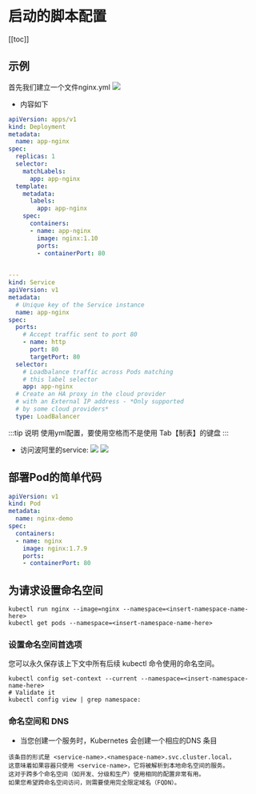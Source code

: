 # 启动的脚本配置

[[toc]]

## 示例
首先我们建立一个文件nginx.yml
![](/images/minikube/1.png)
- 内容如下
```yaml
apiVersion: apps/v1
kind: Deployment
metadata:
  name: app-nginx
spec:
  replicas: 1
  selector:
    matchLabels:
      app: app-nginx
  template:
    metadata:
      labels:
        app: app-nginx
    spec:
      containers:
      - name: app-nginx
        image: nginx:1.10
        ports:
        - containerPort: 80

          
---       
kind: Service
apiVersion: v1
metadata:
  # Unique key of the Service instance
  name: app-nginx
spec:
  ports:
    # Accept traffic sent to port 80
    - name: http
      port: 80
      targetPort: 80
  selector:
    # Loadbalance traffic across Pods matching
    # this label selector
    app: app-nginx
  # Create an HA proxy in the cloud provider
  # with an External IP address - *Only supported
  # by some cloud providers*
  type: LoadBalancer

```
:::tip 说明
使用yml配置，要使用空格而不是使用 Tab【制表】的键盘
:::

- 访问波阿里的service:
![](/images/minikube/1.png)
![](/images/minikube/2.png)


## 部署Pod的简单代码
```yaml
apiVersion: v1
kind: Pod
metadata:
  name: nginx-demo
spec:
  containers:
  - name: nginx
    image: nginx:1.7.9
    ports:
    - containerPort: 80
```

## 为请求设置命名空间
```
kubectl run nginx --image=nginx --namespace=<insert-namespace-name-here>
kubectl get pods --namespace=<insert-namespace-name-here>
```
### 设置命名空间首选项
您可以永久保存该上下文中所有后续 kubectl 命令使用的命名空间。
```
kubectl config set-context --current --namespace=<insert-namespace-name-here>
# Validate it
kubectl config view | grep namespace:
```

### 命名空间和 DNS
- 当您创建一个服务时，Kubernetes 会创建一个相应的DNS 条目
```
该条目的形式是 <service-name>.<namespace-name>.svc.cluster.local， 
这意味着如果容器只使用 <service-name>，它将被解析到本地命名空间的服务。 
这对于跨多个命名空间（如开发、分级和生产）使用相同的配置非常有用。 
如果您希望跨命名空间访问，则需要使用完全限定域名（FQDN）。
```